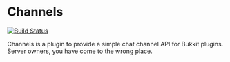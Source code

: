 Channels
===========

[![Build Status](https://travis-ci.org/rmsy/Channels.png?branch=develop)](https://travis-ci.org/rmsy/Channels)

Channels is a plugin to provide a simple chat channel API for Bukkit plugins. Server owners, you have come to the wrong place.

